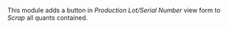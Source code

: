 This module adds a button in *Production Lot/Serial Number* view form to
*Scrap* all quants contained.
